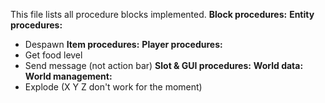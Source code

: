 This file lists all procedure blocks implemented.
**Block procedures:**
**Entity procedures:**
- Despawn
**Item procedures:**
**Player procedures:**
- Get food level
- Send message (not action bar)
**Slot & GUI procedures:**
**World data:**
**World management:**
- Explode (X Y Z don't work for the moment)
